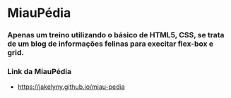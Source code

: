 # MiauPédia

### Apenas um treino utilizando o básico de HTML5, CSS, se trata de um blog de informações felinas para execitar flex-box e grid.


### Link da MiauPédia
* https://jakelyny.github.io/miau-pedia
